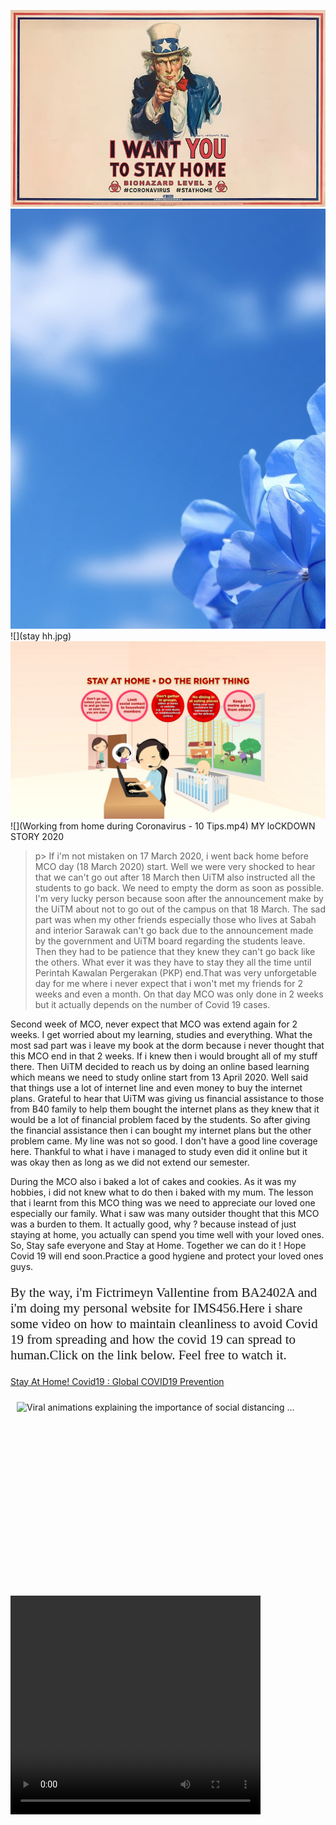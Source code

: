 ![](123.jpg)
![](abc.jpg)
![](stay hh.jpg)
![](stay.jpg)
![](Working from home during Coronavirus - 10 Tips.mp4)
MY loCKDOWN STORY 2020

>p> If i'm not mistaken on 17 March 2020, i went back home before MCO day (18 March 2020) start. Well we were very shocked to hear that we can't go out after 18 March then UiTM also instructed all the students to go back. We need to empty the dorm as soon as possible. I'm very lucky person because soon after the announcement make by the UiTM about not to go out of the campus on that 18 March. The sad part was when my other friends especially those who lives at Sabah and interior Sarawak can't go back due to the announcement made by the government and UiTM board regarding the students leave. Then they had to be patience that they knew they can't go back like the others. What ever it was they have to stay they all the time until Perintah Kawalan Pergerakan (PKP) end.That was very unforgetable day for me where i never expect that i won't met my friends for 2 weeks and even a month. On that day MCO was only done in 2 weeks but it actually depends on the number of Covid 19 cases. </p>

<p> Second week of MCO, never expect that MCO was extend again for 2 weeks. I get worried about my learning, studies and everything. What the most sad part was i leave my book at the dorm because i never thought that this MCO end in that 2 weeks. If i knew then i would brought all of my stuff there. Then UiTM decided to reach us by doing an online based learning which means we need to study online start from 13 April 2020. Well said that things use a lot of internet line and even money to buy the internet plans. Grateful to hear that UiTM was giving us financial assistance to those from B40 family to help them bought the internet plans as they knew that it would be a lot of financial problem faced by the students. So after giving the financial assistance then i can bought my internet plans but the other problem came. My line was not so good. I don't  have a good line coverage here. Thankful to what i have i managed to study even did it online but it was okay then as long as we did not extend our semester.</p>

<p>During the MCO also i baked a lot of cakes and cookies. As it was my hobbies, i did not knew what to do then i baked with my mum. The lesson that i learnt from this MCO thing was we need to appreciate our loved one especially our family. What i saw was many outsider thought that this MCO was a burden to them. It actually good, why ? because instead of just staying at home, you actually can spend you time well with your loved ones. So, Stay safe everyone and Stay at Home. Together we can do it ! Hope Covid 19 will end soon.Practice a good hygiene and protect your loved ones guys. </p>

<p style="font-size:150%;font-family:calibri">By the way, i'm Fictrimeyn Vallentine from BA2402A and i'm doing my personal website for IMS456.Here i share some video on how to maintain cleanliness to avoid Covid 19 from spreading and how the covid 19 can spread to human.Click on the link below. Feel free to watch it.</p>
<p><a href="https://youtu.be/rAj38E7vrS8">Stay At Home! Covid19 : Global COVID19 Prevention</a></p>

<img alt="Viral animations explaining the importance of social distancing ..." class="n3VNCb" src="https://static.dezeen.com/uploads/2020/03/the-spinoff-toby-morris-siouxsie-wiles-design-graphics-illustration-coronavirus_dezeen_1704_col_2.gif" data-noaft="1" jsname="HiaYvf" jsaction="load:XAeZkd;" align= "left" style="width: 600px; height: 300px;margin: 10px;">
    
<video align="center" width="400" height="350" controls>
  <source src="Working from home during Coronavirus - 10 Tips.mp4" type="video/mp4">
  <source src="Working from home during Coronavirus - 10 Tips" type="video/mp4">
  Your browser does not support the video tag.
</video>
    

